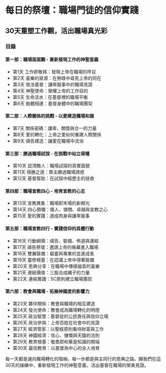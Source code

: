 # 每日的祭壇：職場門徒的信仰實踐

## 30天重塑工作觀，活出職場真光彩

### 目錄

#### 第一部：職場面面觀 - 重新發現工作的神聖意義
* 第1天 工作即敬拜：發現上帝在職場的呼召
* 第2天 喜樂的泉源：在勞碌中尋見上帝的同在
* 第3天 效法基督：謙卑服事中的職場見證
* 第4天 神聖使命：榮耀上帝的工作目的
* 第5天 生命活水：在基督裡的職場平衡
* 第6天 肢體相連：基督身體中的職場團契

#### 第二部：人際關係的挑戰 - 以愛建造職場和諧
* 第7天 關係密碼：謙卑、關懷與合一的力量
* 第8天 愛的轉化：上帝之愛如何重建人際關係
* 第9天 禱告建造：讓愛在職場中流淌

#### 第三部：勝過職場試探 - 在挑戰中站立得穩
* 第10天 認清敵人：職場試探的真實面貌
* 第11天 得勝之道：靠主勝過職場誘惑
* 第12天 基督幫助：在試探中經歷主的拯救

#### 第四部：職場宣教四心 - 培育宣教的心志
* 第13天 宣教異象：職場即禾場的新眼光
* 第14天 四心預備：僕人、憐憫、卓越與宣教之心
* 第15天 愛的實踐：道成肉身與謙卑服事

#### 第五部：職場宣教四行 - 實踐信仰的具體行動
* 第16天 行動綱領：禱告、裝備、佈道與連結
* 第17天 禱告祭壇：邀請上帝的帳幕進入職場
* 第18天 雙翼裝備：屬靈與專業的並進成長
* 第19天 靈修根基：在認識上帝中得著裝備
* 第20天 恩典分享：在職場中傳揚福音的喜樂
* 第21天 連結價值：三股合成繩子的力量
* 第22天 連結實踐：5C原則建立職場團契

#### 第六部：教會與職場 - 拓展神國度的影響力
* 第23天 夥伴關係：教會與職場的相互建造
* 第24天 發光使命：教會成為職場轉化的明燈
* 第25天 政治智慧：基督徒的公民責任與信仰立場
* 第26天 政治參與：上帝百姓在社會中的見證
* 第27天 經濟管家：以聖經原則看待財富與工作
* 第28天 神國經濟：信心、慷慨與天國的法則
* 第29天 教育根基：敬畏耶和華是知識的開端
* 第30天 最佳教育：以基督為中心的全人培育

每一天都是通向職場轉化的階梯，每一步都是與主同行的恩典之路。願我們在這30天的操練中，重新發現工作的神聖意義，活出基督在職場的榮美見證。
